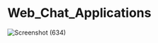 # Web_Chat_Applications







![Screenshot (634)](https://user-images.githubusercontent.com/87226077/209546960-9675a99d-373d-418f-9a5f-4ca87f5a75d4.png)
